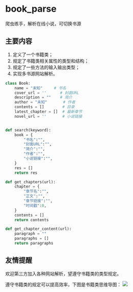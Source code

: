 # book_parse
爬虫练手，解析在线小说，可切换书源

## 主要内容

1. 定义了一个书籍类；
2. 规定了书籍类相关属性的类型和结构；
3. 规定了一些方法的输入输出类型；
4. 实现多书源网站解析。

```python
class Book:
    name = "未知"     # 书名
    cover_url = ''      # 封面URL
    description = ""    # 简介
    author = "未知"       # 作者
    contents = []        # 目录
    latest_chapter = []  # 最新章节
    novel_url = ''       # 小说链接


def search(keyword):
    book = {
        "书名":"",
        "封面URL":"",
        "简介":"",
        "作者":"",
        "小说链接":"",
    }
    res = []
    return res

def get_chapters(url):
    chapter = {
        "章节名":"",
        "正文":"",
        "章节链接":"",
        "时间戳":0,
    }
    contents = []
    return contents

def get_chapter_content(url):
    paragraph = ""
    paragraphs = []
    return paragraphs

```


## 友情提醒
欢迎第三方加入各种网站解析，望遵守书籍类的类型规定。

遵守书籍类的规定可以提高效率，下图是书籍类思维导图：
![](https://ws1.sinaimg.cn/large/006tNc79ly1fztg62y0gqj31950nd42s.jpg)
